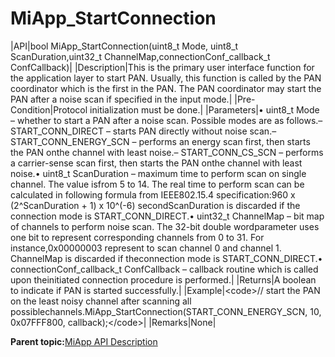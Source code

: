 # MiApp\_StartConnection

|API|bool MiApp\_StartConnection\(uint8\_t Mode, uint8\_t ScanDuration,uint32\_t ChannelMap,connectionConf\_callback\_t ConfCallback\)|
|Description|This is the primary user interface function for the application layer to start PAN. Usually, this function is called by the PAN coordinator which is the first in the PAN. The PAN coordinator may start the PAN after a noise scan if specified in the input mode.|
|Pre-Condition|Protocol initialization must be done.|
|Parameters|• uint8\_t Mode – whether to start a PAN after a noise scan. Possible modes are as follows.– START\_CONN\_DIRECT – starts PAN directly without noise scan.– START\_CONN\_ENERGY\_SCN – performs an energy scan first, then starts the PAN onthe channel with least noise.– START\_CONN\_CS\_SCN – performs a carrier-sense scan first, then starts the PAN onthe channel with least noise.• uint8\_t ScanDuration – maximum time to perform scan on single channel. The value isfrom 5 to 14. The real time to perform scan can be calculated in following formula from IEEE802.15.4 specification:960 x \(2^ScanDuration + 1\) x 10^\(-6\) secondScanDuration is discarded if the connection mode is START\_CONN\_DIRECT.• uint32\_t ChannelMap – bit map of channels to perform noise scan. The 32-bit double wordparameter uses one bit to represent corresponding channels from 0 to 31. For instance,0x00000003 represent to scan channel 0 and channel 1. ChannelMap is discarded if theconnection mode is START\_CONN\_DIRECT.• connectionConf\_callback\_t ConfCallback – callback routine which is called upon theinitiated connection procedure is performed.|
|Returns|A boolean to indicate if PAN is started successfully.|
|Example|<code\>// start the PAN on the least noisy channel after scanning all possiblechannels.MiApp\_StartConnection\(START\_CONN\_ENERGY\_SCN, 10, 0x07FFF800, callback\);</code\>|
|Remarks|None|

**Parent topic:**[MiApp API Description](GUID-A47B6424-A497-498C-8B1E-044F12F201A6.md)

